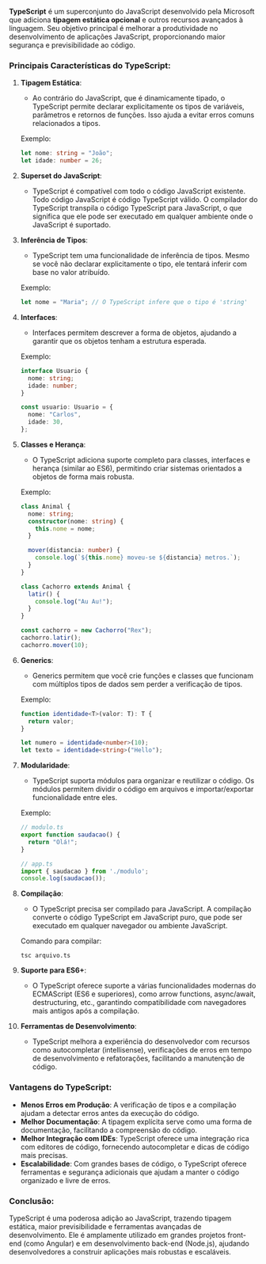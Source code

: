 **TypeScript** é um superconjunto do JavaScript desenvolvido pela Microsoft que adiciona **tipagem estática opcional** e outros recursos avançados à linguagem. Seu objetivo principal é melhorar a produtividade no desenvolvimento de aplicações JavaScript, proporcionando maior segurança e previsibilidade ao código.

### Principais Características do TypeScript:

1. **Tipagem Estática**:
   - Ao contrário do JavaScript, que é dinamicamente tipado, o TypeScript permite declarar explicitamente os tipos de variáveis, parâmetros e retornos de funções. Isso ajuda a evitar erros comuns relacionados a tipos.
   
   Exemplo:
   ```typescript
   let nome: string = "João";
   let idade: number = 26;
   ```

2. **Superset do JavaScript**:
   - TypeScript é compatível com todo o código JavaScript existente. Todo código JavaScript é código TypeScript válido. O compilador do TypeScript transpila o código TypeScript para JavaScript, o que significa que ele pode ser executado em qualquer ambiente onde o JavaScript é suportado.

3. **Inferência de Tipos**:
   - TypeScript tem uma funcionalidade de inferência de tipos. Mesmo se você não declarar explicitamente o tipo, ele tentará inferir com base no valor atribuído.
   
   Exemplo:
   ```typescript
   let nome = "Maria"; // O TypeScript infere que o tipo é 'string'
   ```

4. **Interfaces**:
   - Interfaces permitem descrever a forma de objetos, ajudando a garantir que os objetos tenham a estrutura esperada.
   
   Exemplo:
   ```typescript
   interface Usuario {
     nome: string;
     idade: number;
   }

   const usuario: Usuario = {
     nome: "Carlos",
     idade: 30,
   };
   ```

5. **Classes e Herança**:
   - O TypeScript adiciona suporte completo para classes, interfaces e herança (similar ao ES6), permitindo criar sistemas orientados a objetos de forma mais robusta.
   
   Exemplo:
   ```typescript
   class Animal {
     nome: string;
     constructor(nome: string) {
       this.nome = nome;
     }

     mover(distancia: number) {
       console.log(`${this.nome} moveu-se ${distancia} metros.`);
     }
   }

   class Cachorro extends Animal {
     latir() {
       console.log("Au Au!");
     }
   }

   const cachorro = new Cachorro("Rex");
   cachorro.latir();
   cachorro.mover(10);
   ```

6. **Generics**:
   - Generics permitem que você crie funções e classes que funcionam com múltiplos tipos de dados sem perder a verificação de tipos.
   
   Exemplo:
   ```typescript
   function identidade<T>(valor: T): T {
     return valor;
   }

   let numero = identidade<number>(10);
   let texto = identidade<string>("Hello");
   ```

7. **Modularidade**:
   - TypeScript suporta módulos para organizar e reutilizar o código. Os módulos permitem dividir o código em arquivos e importar/exportar funcionalidade entre eles.
   
   Exemplo:
   ```typescript
   // modulo.ts
   export function saudacao() {
     return "Olá!";
   }

   // app.ts
   import { saudacao } from './modulo';
   console.log(saudacao());
   ```

8. **Compilação**:
   - O TypeScript precisa ser compilado para JavaScript. A compilação converte o código TypeScript em JavaScript puro, que pode ser executado em qualquer navegador ou ambiente JavaScript.
   
   Comando para compilar:
   ```
   tsc arquivo.ts
   ```

9. **Suporte para ES6+**:
   - O TypeScript oferece suporte a várias funcionalidades modernas do ECMAScript (ES6 e superiores), como arrow functions, async/await, destructuring, etc., garantindo compatibilidade com navegadores mais antigos após a compilação.

10. **Ferramentas de Desenvolvimento**:
    - TypeScript melhora a experiência do desenvolvedor com recursos como autocompletar (intellisense), verificações de erros em tempo de desenvolvimento e refatorações, facilitando a manutenção de código.

### Vantagens do TypeScript:
- **Menos Erros em Produção**: A verificação de tipos e a compilação ajudam a detectar erros antes da execução do código.
- **Melhor Documentação**: A tipagem explícita serve como uma forma de documentação, facilitando a compreensão do código.
- **Melhor Integração com IDEs**: TypeScript oferece uma integração rica com editores de código, fornecendo autocompletar e dicas de código mais precisas.
- **Escalabilidade**: Com grandes bases de código, o TypeScript oferece ferramentas e segurança adicionais que ajudam a manter o código organizado e livre de erros.

### Conclusão:
TypeScript é uma poderosa adição ao JavaScript, trazendo tipagem estática, maior previsibilidade e ferramentas avançadas de desenvolvimento. Ele é amplamente utilizado em grandes projetos front-end (como Angular) e em desenvolvimento back-end (Node.js), ajudando desenvolvedores a construir aplicações mais robustas e escaláveis.